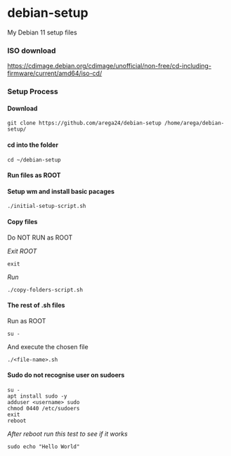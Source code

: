 # debian-setup
My Debian 11 setup files

### ISO download
https://cdimage.debian.org/cdimage/unofficial/non-free/cd-including-firmware/current/amd64/iso-cd/

### Setup Process

#### Download
```
git clone https://github.com/arega24/debian-setup /home/arega/debian-setup/
```
#### cd into the folder
```
cd ~/debian-setup
```
#### Run files as ROOT


#### Setup wm and install basic pacages
```
./initial-setup-script.sh
```
#### Copy files
Do NOT RUN as ROOT

_Exit ROOT_
```
exit
```
_Run_
```
./copy-folders-script.sh
```

#### The rest of .sh files

Run as ROOT
```
su -
```

And execute the chosen file

```
./<file-name>.sh
```

#### Sudo do not recognise user on sudoers
```
su -
apt install sudo -y
adduser <username> sudo
chmod 0440 /etc/sudoers
exit
reboot
```
_After reboot run this test to see if it works_
```
sudo echo "Hello World"
```



